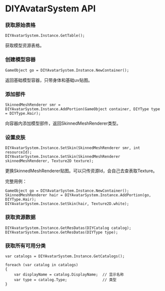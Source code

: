 # DIYAvatarSystem API

### 获取原始表格
```
DIYAvatarSystem.Instance.GetTable();
```
获取模型资源表格。

### 创建模型容器
```
GameObject go = DIYAvatarSystem.Instance.NewContainer();
```
返回基础模型容器，只带身体和基础uv贴图。

### 添加部件
```
SkinnedMeshRenderer smr = DIYAvatarSystem.Instance.AddPortion(GameObject container, DIYType type = DIYType.Hair);
```
向容器内添加模型部件，返回SkinnedMeshRenderer类型。

### 设置皮肤
```
DIYAvatarSystem.Instance.SetSkin(SkinnedMeshRenderer smr, int resourceId);
DIYAvatarSystem.Instance.SetSkin(SkinnedMeshRenderer skinnedMeshRenderer, Texture2D texture);
```
更换SkinnedMeshRenderer贴图。可以只传资源Id，会自己去查表取Texture。

完整用例：
```
GameObject go = DIYAvatarSystem.Instance.NewContainer();
SkinnedMeshRenderer hair = DIYAvatarSystem.Instance.AddPortion(go, DIYType.Hair);
DIYAvatarSystem.Instance.SetSkin(hair, Texture2D.white);
```

### 获取资源数据
```
DIYAvatarSystem.Instance.GetResDatas(DIYCatalog catalog);
DIYAvatarSystem.Instance.GetResDatas(DIYType type);
```

### 获取所有可用分类
```
var catalogs = DIYAvatarSystem.Instance.GetCatalogs();

foreach (var catalog in catalogs)
{
    var displayName = catalog.DisplayName;  // 显示名称
    var type = catalog.Type;                // 类型
}
```
